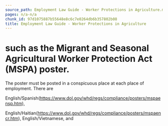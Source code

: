```yaml
---
source_path: Employment Law Guide - Worker Protections in Agriculture.md
pages: n/a-n/a
chunk_id: 97d1075887b55648e8c6c7e0264db6b357802b08
title: Employment Law Guide - Worker Protections in Agriculture
---
```

# such as the Migrant and Seasonal Agricultural Worker Protection Act (MSPA) poster.

The poster must be posted in a conspicuous place at each place of employment. There are

English/Spanish(https://www.dol.gov/whd/regs/compliance/posters/mspaensp.htm),

English/Haitian(https://www.dol.gov/whd/regs/compliance/posters/mspaencr.htm), English/Vietnamese, and
